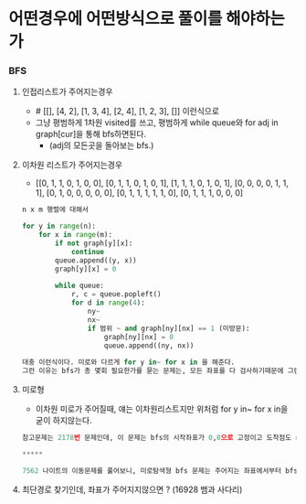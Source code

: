 # 어떤경우에 어떤방식으로 풀이를 해야하는가



### BFS

1. 인접리스트가 주어지는경우
   - \# [[], [4, 2], [1, 3, 4], [2, 4], [1, 2, 3], []] 이런식으로
   - 그냥 평범하게 1차원 visited를 쓰고, 평범하게 while queue와 for adj in graph[cur]을 통해 bfs하면된다.
     - (adj의 모든곳을 돌아보는 bfs.)



2. 이차원 리스트가 주어지는경우

   -  [[0, 1, 1, 0, 1, 0, 0], [0, 1, 1, 0, 1, 0, 1], [1, 1, 1, 0, 1, 0, 1], [0, 0, 0, 0, 1, 1, 1], [0, 1, 0, 0, 0, 0, 0], [0, 1, 1, 1, 1, 1, 0], [0, 1, 1, 1, 0, 0, 0]

   ```python
   n x m 행렬에 대해서
   
   for y in range(n):
       for x in range(m):
           if not graph[y][x]:
               continue
           queue.append((y, x))
           graph[y][x] = 0
           
           while queue:
               r, c = queue.popleft()
               for d in range(4):
                   ny~
                   nx~
                   if 범위 ~ and graph[ny][nx] == 1 (미방문):
                       graph[ny][nx] = 0
                       queue.append((ny, nx))
                       
   대충 이런식이다. 미로와 다르게 for y in~ for x in 을 해준다.
   그런 이유는 bfs가 총 몇회 필요한가를 묻는 문제는, 모든 좌표를 다 검사하기때문에 그런것 같다.
   
   ```

   

3. 미로형
   - 이차원 미로가 주어질때,  얘는 이차원리스트지만 위처럼 for y in~ for x in을 굳이 하지않는다.

   ```python
   참고문제는 2178번 문제인데, 이 문제는 bfs의 시작좌표가 0,0으로 고정이고 도착점도 n-1, m-1로 고정이라 그런듯 하다. 다른문제는 다를수 있겠다.
   
   *****
   
   7562 나이트의 이동문제를 풀어보니, 미로탐색형 bfs 문제는 주어지는 좌표에서부터 bfs로 거리이동을 몇만큼 해야하는가를 찾아내는거라서, 이중 for문을 작성할 필요가 없다. 
   ```



4. 최단경로 찾기인데, 좌표가 주어지지않으면 ? (16928 뱀과 사다리)